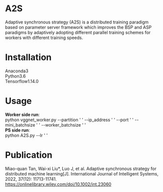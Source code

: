 # A2S
Adaptive synchronous strategy (A2S) is a distributed training paradigm based on parameter server framework which improves the BSP and ASP paradigms by adaptively adopting different parallel training schemes for workers with different training speeds.
# Installation
Anaconda3  
Python3.6  
Tensorflow1.14.0
# Usage
__Worker side run__:  
  python vggnet_worker.py --partition ' ' --ip_address ' ' --port ' ' --mini_batchsize ' ' --worker_batchsize ' '  
__PS side run__:  
  python A2S.py --lr ' '
# Publication
Miao-quan Tan, Wai-xi Liu*, Luo J, et al. Adaptive synchronous strategy for distributed machine learning[J]. International Journal of Intelligent Systems, 2022, 37(12): 11713-11741. https://onlinelibrary.wiley.com/doi/10.1002/int.23060
